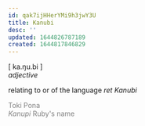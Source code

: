 ```yaml
---
id: qak7ijHHerYMi9h3jwY3U
title: Kanubi
desc: ''
updated: 1644826787189
created: 1644817846829
---
```


[ ka.ŋu.bi ]<br>
*adjective*

relating to or of the language *ret Kanubi* 

<span style="color:gray">Toki Pona<br>*Kanupi* Ruby's name</span>